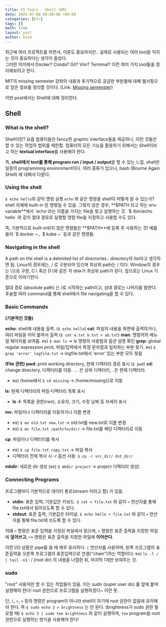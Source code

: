 ```yaml
---
title: CS Tools - Shell (KR)
date: 2025-07-08 08:00:00 +09:00
categories: [Etc]
tags: []       
math: true
layout: post
author: birm
---
```


최근에 여러 프로젝트를 하면서, 이론도 중요하지만.. 실제로 사용되는 여러 tool을 익히는 것이 중요하다는 생각이 들었다.               
그러한 의미에서 Docker? Conda? Git? Vim? Terminal? 이런 여러 가지 tool들을 정리해보려고 한다.                      

MIT의 missing semester 강좌의 내용과 추가적으로 궁금한 부분들에 대해 웹서핑으로 얻은 정보를 정리할 것이다.
(Link: [Missing semenster](https://missing.csail.mit.edu/))     

이번 post에서는 Shell에 대해 정리한다.

## Shell
### What is the shell?
Shell이란? 요즘 컴퓨터들은 fancy한 graphic interface들을 제공하나, 이런 것들은 할 수 있는 작업의 범위를 제한함. 컴퓨터의 모든 기능을 활용하기 위해서는 Shell이라고 하는 **textual interface**를 사용해야 한다.

즉, **shell에서 text를 통해 program run / input / output**을 할  수 있는 느낌.
shell은 일종의 programming environment이다.
여러 종류가 있으나, bash (Bourne Again SHell) 에 대해서 다룬다.
### Using the shell
`$ echo hello`와 같이 명령 실행
`echo` 와 같은 명령을 shell이 어떻게 알 수 있는가? 
shell 자체에 built-in 된 명령일 수 있음. 그렇지 않은 경우, **$PATH 라고 하는 env variable**에서 `echo`라는 이름을 가지는 file을 찾고 실행하는 것.
`$ /bin/echo hello` 와 같이 절대 경로로 실행할 명령 file을 지정하고 사용할 수도 있다.

즉, 기본적으로 built-in되지 않은 명령들은 **$PATH**에 등록 후 사용하는 것! 
예를 들어 `$ docker ~`, `$ kube ~` 등과 같은 명령들.
### Navigating in the shell
A path on the shell is a delimited list of directories : directory의 list라고 생각하면 됨.
Linux의 경우에는, / 로 구분되어 있으며 최상위 path는 / 이다. 
Window의 경우는 \으로 구분, C:\ 혹은 D:\와 같은 각 disk가 최상위 path가 된다. 
앞으로는 Linux 기준으로 이야기한다.

절대 경로 (absolute path) 는 /로 시작하는 path이고, 상대 경로는 나머지를 말한다.
후술할 여러 command를 통해 shell에서 file navigating을 할 수 있다.
### Basic Commands
**(기본적인 것들)**

**echo**: shell에 내용을 출력. (`$ echo hello`)
**cat**: 파일의 내용을 화면에 출력하거나, 여러 파일을 이어 붙여서 출력 (`$ cat a.txt b.txt > ab.txt`)
**man**: 명령어의 매뉴얼 페이지를 보여줌. ex) `$ man ls` → ls 명령의 사용법과 옵션 설명 확인
**grep**: global regular expression print, 파일/입력에서 특정 문자열과 일치하는 부분 찾기. ex) `$ grep 'error' logfile.txt` → logfile.txt에서 'error' 있는 부분 모두 찾음

**(File 관련)**
**pwd**: print working directory, 현재 디렉터리 경로 표시 (`$ pwd`)
**cd:** change directory, 디렉터리를 이동. `..` 은 상위 디렉터리, `.`은 현재 디렉터리.
- ex) /home에서 `$ cd missing` → /home/missing으로 이동

**ls**: 현재 디렉터리의 파일·디렉터리 목록 표시
- **ls -l**: 목록을 권한(rwx), 소유자, 크기, 수정 날짜 등 자세히 표시

**mv**: 파일이나 디렉터리를 이동하거나 이름 변경
- ex) `$ mv old.txt new.txt` → old.txt를 new.txt로 이름 변경
- ex) `$ mv file.txt /path/to/dir/` → file.txt를 해당 디렉터리로 이동

**cp**: 파일이나 디렉터리를 복사
- ex) `$ cp file.txt copy.txt` → 파일 복사
- 디렉터리 전체 복사 시 -r 옵션 사용: `$ cp -r src_dir/ dst_dir/`

**mkdir**: 새로운 dir 생성 (ex) `$ mkdir project` → project 디렉터리 생성)
### Connecting Programs
프로그램마다 기본적으로 데이터 통로(stream 이라고 함) 가 있음.
- **stdin**: 표준 입력, 기본값은 키보드. `$ cat < file.txt` 와 같이 `<` 연산자를 통해 file.txt에서 읽어오도록 할 수 있다.
- **stdout**: 표준 출력, 기본값은 터미널. `$ echo hello > file.txt` 와 같이 `>` 연산자를 통해 file.txt에 쓰도록 할 수 있다.

이떄 `<` 명령은 표준 입력을 지정된 파일에서 읽으며, `>` 명령은 표준 출력을 지정한 파일에 **덮어쓰고**, `>>` 명령은 표준 출력을 지정한 파일에 **이어쓴다**.

이런 I/O 상황은 pipe를 쓸 때 매우 유리하다. `|` 연산자를 사용하며, 왼쪽 프로그램의 표준출력을 오른쪽 프로그램의 표준입력으로 연결("chain")하는 역할이다.
ex) `ls -l / | tail -n1` : / (root dir) 의 내용을 나열한 뒤, 마지막 1개만 보여주는 것.

### sudo
"root" 사용자만 할 수 있는 작업들이 있음. 이는 sudo (super user do) 를 앞에 붙여 실행해야 한다! root 권한으로 프로그램을 실행하겠다~ 이런 뜻.

단, `|`, `>`, `<` 등의 명령은 program이 아니라 shell이 하기에 root 권한이 없음에 유의해야 한다. 즉 `$ sudo echo 3 > brightness` 는 안 된다. (brightness가 sudo 권한 필요할 때)
`$ echo 3 | sudo tee brightness` 와 같이 실행하여, `tee` program을 root 권한으로 실행하는 방식을 사용해야 한다!




